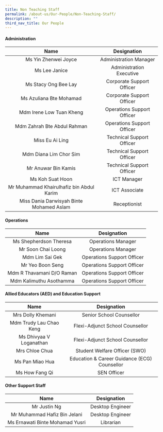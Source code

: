```yaml
---
title: Non Teaching Staff
permalink: /about-us/Our-People/Non-Teaching-Staff/
description: ""
third_nav_title: Our People
---
```

#### **Administration**

|                   Name                   |           Designation          |
|:----------------------------------------:|:------------------------------:|
| Ms Yin Zhenwei Joyce                     | Administration Manager  |
| Ms Lee Janice                            |  Administration Executive      |
| Ms Stacy Ong Bee Lay                     | Corporate Support Officer      |
| Ms Azuliana Bte Mohamad                  | Corporate Support Officer      |
| Mdm Irene Low Tuan Kheng                 | Operations Support Officer     |
| Mdm Zahrah Bte Abdul Rahman              | Operations Support Officer     |
| Miss Eu Ai Ling                          | Technical Support Officer      |
| Mdm Diana Lim Chor Sim                   | Technical Support Officer      |
| Mr Anuwar Bin Kamis                      | Technical Support Officer      |
| Ms Koh Suat Hoon | ICT Manager                  |
| Mr Muhammad Khairulhafiz bin Abdul Karim                         | ICT Associate                    |
| Miss Dania Darwisyah Binte Mohamed Aslam | Receptionist                   |

#### **Operations**

|            Name           |         Designation        |
|:-------------------------:|:--------------------------:|
| Ms Shepherdson Theresa    | Operations Manager         |
| Mr Soon Chai Loong        | Operations Manager         |
| Mdm Lim Sai Gek           | Operations Support Officer |
| Mr Yeo Boon Seng          | Operations Support Officer |
| Mdm R Thavamani D/O Raman | Operations Support Officer |
| Mdm Kalimuthu Asothamma   | Operations Support Officer |

#### **Allied Educators (AED) and Education Support**

|           Name          |                  Designation                  |
|:-----------------------:|:---------------------------------------------:|
| Mrs Dolly Khemani | Senior School Counsellor               |
| Mdm Trudy Lau Chao Keng    | Flexi-Adjunct School Counsellor                      |
|Ms Dhivyaa V Loganathan | Flexi-Adjunct School Counsellor |
| Mrs Chloe Chua          | Student Welfare Officer (SWO)                 |
| Ms Pan Miao Hua         |  Education & Career Guidance (ECG) Counsellor |
| Ms How Fang Qi          | SEN Officer                                   |

#### **Other Support Staff**

|           Name          |                  Designation                 |
|:-----------------------:|:--------------------------------------------:|
|   Mr Justin Ng  |           Desktop Engineer          |
| Mr Muhammad Hafiz Bin Jelani |        Desktop Engineer       |
|     Ms Ernawati Binte Mohamad Yusri   | Librarian |